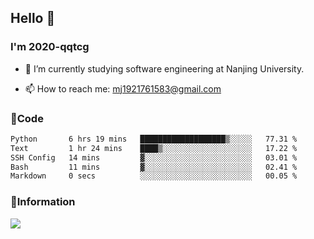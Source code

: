 ## Hello 👋


### I'm 2020-qqtcg

- 🔭 I’m currently studying software engineering at Nanjing University. 
<!-- - 🌱 I’m currently learning MLsys and -->
<!-- - 👯 I’m looking to collaborate on ... -->
<!-- - 🤔 I’m looking for help with ... -->
<!-- - 💬 Ask me about ... -->
- 📫 How to reach me: mj1921761583@gmail.com
<!-- - 😄 Pronouns: ... -->
<!-- - ⚡ Fun fact: ... -->

### 🌱Code
<!--START_SECTION:waka-->

```txt
Python       6 hrs 19 mins   ███████████████████▒░░░░░   77.31 %
Text         1 hr 24 mins    ████▒░░░░░░░░░░░░░░░░░░░░   17.22 %
SSH Config   14 mins         ▓░░░░░░░░░░░░░░░░░░░░░░░░   03.01 %
Bash         11 mins         ▓░░░░░░░░░░░░░░░░░░░░░░░░   02.41 %
Markdown     0 secs          ░░░░░░░░░░░░░░░░░░░░░░░░░   00.05 %
```

<!--END_SECTION:waka-->

### 💬Information
![](https://github-readme-stats.vercel.app/api?username=2020-qqtcg&theme=buefy&hide_border=false)


<!-- <div align="center"> <img src="https://github-readme-activity-graph.vercel.app/graph?username=2020-qqtcg&theme=minimal" /> </div> -->


